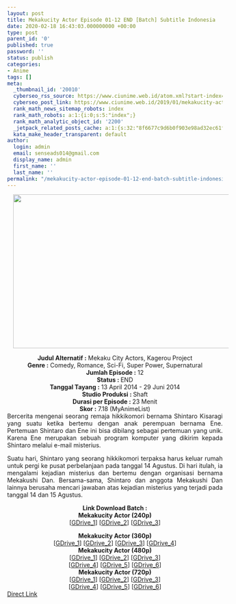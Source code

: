 ```yaml
---
layout: post
title: Mekakucity Actor Episode 01-12 END [Batch] Subtitle Indonesia
date: 2020-02-18 16:43:03.000000000 +00:00
type: post
parent_id: '0'
published: true
password: ''
status: publish
categories:
- Anime
tags: []
meta:
  _thumbnail_id: '20010'
  cyberseo_rss_source: https://www.ciunime.web.id/atom.xml?start-index=1201&max-results=150
  cyberseo_post_link: https://www.ciunime.web.id/2019/01/mekakucity-actor-episode-01-12-end.html
  rank_math_news_sitemap_robots: index
  rank_math_robots: a:1:{i:0;s:5:"index";}
  rank_math_analytic_object_id: '2200'
  _jetpack_related_posts_cache: a:1:{s:32:"8f6677c9d6b0f903e98ad32ec61f8deb";a:2:{s:7:"expires";i:1663191222;s:7:"payload";a:0:{}}}
  kata_make_header_transparent: default
author:
  login: admin
  email: senseads014@gmail.com
  display_name: admin
  first_name: ''
  last_name: ''
permalink: "/mekakucity-actor-episode-01-12-end-batch-subtitle-indonesia/"
---
```

<div class="separator" style="clear: both; text-align: center;"><a href="https://1.bp.blogspot.com/-_5Pzf1inZiY/XDg9YYYSryI/AAAAAAAAHAk/ojdb1GykgxEVCinX-ZZzsBuWul1iXcfpACLcBGAs/s1600/Mekakucity%2BActor.png" imageanchor="1" style="margin-left: 1em; margin-right: 1em;"><img border="0" data-original-height="720" data-original-width="1280" height="360" src="{{ site.baseurl }}/assets/2020/02/Mekakucity%2BActor.png" width="640" /></a></div>
<p>
<div style="text-align: center;"><b>Judul Alternatif :</b> Mekaku City Actors, Kagerou Project</div>
<div style="text-align: center;"><b><b>Genre :</b></b> Comedy, Romance, Sci-Fi, Super Power, Supernatural</div>
<div style="text-align: center;"><b>Jumlah Episode :</b> 12<br /><b>Status :&nbsp;</b>END<br /><b>Tanggal Tayang :</b> 13 April 2014 - 29 Juni 2014<br /><b>Studio Produksi : </b>Shaft<br /><b>Durasi per Episode :&nbsp;</b>23 Menit</div>
<div style="text-align: center;"><b>Skor :</b> 7.18 (MyAnimeList)</div>
<div style="text-align: justify;"></div>
<div style="text-align: justify;">Bercerita mengenai seorang remaja hikkikomori bernama Shintaro Kisaragi yang suatu ketika bertemu dengan anak perempuan bernama Ene. Pertemuan Shintaro dan Ene ini bisa dibilang sebagai pertemuan yang unik. Karena Ene merupakan sebuah program komputer yang dikirim kepada Shintaro melalui e-mail misterius.</p>
<p>Suatu hari, Shintaro yang seorang hikkikomori terpaksa harus keluar rumah untuk pergi ke pusat perbelanjaan pada tanggal 14 Agustus. Di hari itulah, ia mengalami kejadian misterius dan bertemu dengan organisasi bernama Mekakushi Dan. Bersama-sama, Shintaro dan anggota Mekakushi Dan lainnya berusaha mencari jawaban atas kejadian misterius yang terjadi pada tanggal 14 dan 15 Agustus.</p></div>
<div style="text-align: justify;"></div>
<div style="text-align: justify;"></div>
<div style="text-align: center;"><b>Link Download Batch :</b></div>
<div style="text-align: center;">
<div style="text-align: center;"><b>Mekakucity Actor (240p)</b></div>
<div style="text-align: center;">[<a href="https://drive.google.com/uc?id=1B0B5FcZ4w0Up41V8dBav7aOC_LXAaCDF" target="_blank" rel="noopener">GDrive_1</a>] [<a href="https://drive.google.com/uc?id=1saOeQ2U-wH7n8eX2tpCTqUzLd8RVEIxu" target="_blank" rel="noopener">GDrive_2</a>] [<a href="https://drive.google.com/uc?id=1-nFkd_Lp5ITKoH1-fZ9P7pm3ICXZYEYC" target="_blank" rel="noopener">GDrive_3</a>]</div>
<p></div>
<div style="text-align: center;"><b>Mekakucity Actor (360p)</b></div>
<div style="text-align: center;">[<a href="https://drive.google.com/uc?id=1C6Gyw1k4XiiA4vejvMrkGQdrJXBC-TtO" target="_blank" rel="noopener">GDrive_1</a>] [<a href="https://drive.google.com/uc?id=1oGKb-MKeD9qIdtpX6zeGcjRKBMpUFGIk" target="_blank" rel="noopener">GDrive_2</a>] [<a href="https://drive.google.com/uc?id=1K9InihFU_N_nOX2YdXqB0YISwsRwccp1" target="_blank" rel="noopener">GDrive_3</a>] [<a href="https://drive.google.com/uc?id=1CcaVXuMm0zkRD0W2bggjdZJTduPwEUOB" target="_blank" rel="noopener">GDrive_4</a>]</div>
<div style="text-align: center;"></div>
<div style="text-align: center;"><b>Mekakucity Actor (480p)</b><br />[<a href="https://drive.google.com/uc?id=1jr5h295Ivp2NWQIaJES70N3INBFKylz3" target="_blank" rel="noopener">GDrive_1</a>] [<a href="https://drive.google.com/uc?id=1si88V_yGRkYT09uOUNgMTJd2S-BoBVrS" target="_blank" rel="noopener">GDrive_2</a>] [<a href="https://drive.google.com/uc?id=1tCtEM6L_W8pCAkdplyrdjqkxAkBp_TF1" target="_blank" rel="noopener">GDrive_3</a>]<br />[<a href="https://drive.google.com/uc?id=1ydhAaXqlYf-WsgmAwAsxepSIMStt8hNj" target="_blank" rel="noopener">GDrive_4</a>] [<a href="https://drive.google.com/uc?id=1fGsCjBwOToi3bKpmRHJ47fseepM6SReO" target="_blank" rel="noopener">GDrive_5</a>] [<a href="https://drive.google.com/uc?id=1TtPGlZ4s9LnorfILI8vK0YgKakzuo-kw" target="_blank" rel="noopener">GDrive_6</a>]</div>
<div style="text-align: center;"><b>Mekakucity Actor (720p)</b><br />[<a href="https://drive.google.com/uc?id=1CzVQBj1dv51NdtbCQ1TVQFKLb27GrSj1" target="_blank" rel="noopener">GDrive_1</a>] [<a href="https://drive.google.com/uc?id=1PnoCMKKo9j9Md7iEz_TgHgArFeLnzvd1" target="_blank" rel="noopener">GDrive_2</a>] [<a href="https://drive.google.com/uc?id=1IcqmHerAx49tRZVmP1RT0lYVuiRqOfZZ" target="_blank" rel="noopener">GDrive_3</a>]<br />[<a href="https://drive.google.com/uc?id=1kZBD5ConBzb-NG9KFjtxdPQcMO21Na9y" target="_blank" rel="noopener">GDrive_4</a>] [<a href="https://drive.google.com/uc?id=1Yoeokp3kjceiueusz4aurgHWA7-o5eig" target="_blank" rel="noopener">GDrive_5</a>] [<a href="https://drive.google.com/uc?id=1Z-FL0ei2PzI_M8VhLX7Ms_3a8QKnadCk" target="_blank" rel="noopener">GDrive_6</a>]</div>
<link rel="stylesheet" href="https://cdnjs.cloudflare.com/ajax/libs/font-awesome/4.7.0/css/font-awesome.min.css" />
<div class="divbtn"> <a href="https://handymansurrender.com/fihup8buzv?key=94550f7ce39444073321dde3b8782f97" class="btn"><i class="fa fa-download"></i> Direct Link</a> </div>
